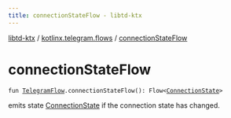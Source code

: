 ```yaml
---
title: connectionStateFlow - libtd-ktx
---
```


[libtd-ktx](../index.html) / [kotlinx.telegram.flows](index.html) / [connectionStateFlow](./connection-state-flow.html)

# connectionStateFlow

`fun `[`TelegramFlow`](../kotlinx.telegram.core/-telegram-flow/index.html)`.connectionStateFlow(): Flow<`[`ConnectionState`](https://tdlibx.github.io/td/docs/org/drinkless/td/libcore/telegram/TdApi/ConnectionState.html)`>`

emits state [ConnectionState](https://tdlibx.github.io/td/docs/org/drinkless/td/libcore/telegram/TdApi/ConnectionState.html) if the connection state has changed.

